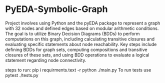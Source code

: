 # PyEDA-Symbolic-Graph

 Project involves using Python and the pyEDA package to represent a graph with 32 nodes and defined edges based on modular arithmetic conditions. The goal is to utilize Binary Decision Diagrams (BDDs) to perform computations on this graph, including calculating transitive closures and evaluating specific statements about node reachability. Key steps include defining BDDs for graph sets, computing compositions and transitive closures of these sets, and using BDD operations to evaluate a logical statement regarding node connectivity.

steps to run:
pip i requirments.text -r 
python ./main.py
To run tests use pytest ./tests.py





